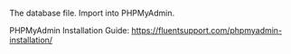 The database file. Import into PHPMyAdmin.

PHPMyAdmin Installation Guide: https://fluentsupport.com/phpmyadmin-installation/
